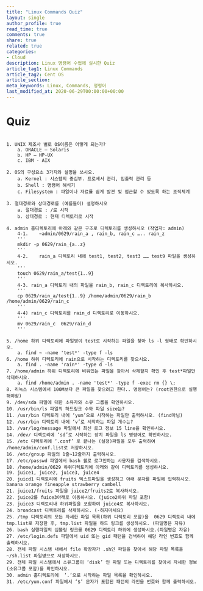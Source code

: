 ```yaml
---
title: "Linux Commands Quiz"
layout: single
author_profile: true
read_time: true
comments: true
share: true
related: true
categories:
- Cloud
description: Linux 명령어 수업에 실시한 Quiz
article_tag1: Linux Commands
article_tag2: Cent OS
article_section: 
meta_keywords: Linux, Commands, 명령어
last_modified_at: 2020-06-29T00:00:00+00:00
---
```

# Quiz
	 
	1. UNIX 제조사 별로 OS이름은 어떻게 되는가?
		a. ORACLE – Solaris
		b. HP – HP-UX
		c. IBM - AIX
		
	2. OS의 구성요소 3가지와 설명을 쓰시오.
		a. Kernel : 시스템의 중심부. 프로세서 관리, 입출력 관리 등
		b. Shell : 명령어 해석기
		c. Filesystem : 파일이나 자료를 쉽게 발견 및 접근할 수 있도록 하는 조직체계
		
	3. 절대경로와 상대경로를 (예를들어) 설명하시오
		a. 절대경로 : /로 시작
		b. 상대경로 : 현재 디렉토리로 시작
		
	4. admin 홈디렉토리에 아래와 같은 구조로 디렉토리를 생성하시오 (작업자: admin)
		4-1.    ~admin/0629/rain_a , rain_b, rain_c ….. rain_z
		'''
        mkdir -p 0629/rain_{a..z}
        '''
		4-2.    rain_a 디렉토리 내에 test1, test2, test3 …… test9 파일을 생성하시오.
		'''
        touch 0629/rain_a/test{1..9}
        '''
		4-3. rain_a 디렉토리 내의 파일을 rain_b, rain_c 디렉토리에 복사하시오.
        '''
        cp 0629/rain_a/test{1..9} /home/admin/0629/rain_b /home/admin/0629/rain_c
        '''
		4-4) rain_c 디렉토리를 rain_d 디렉토리로 이동하시오.
		'''
        mv 0629/rain_c  0629/rain_d
        '''
	 
	5. /home 하위 디렉토리에 파일명이 test로 시작하는 파일을 찾아 ls -l 형태로 확인하시오.
		a. find ~ -name 'test*' -type f -ls
	6. /home 하위 디렉토리에 rain으로 시작하는 디렉토리를 찾으시오.
		a. find . -name 'rain*' -type d -ls
	7. /home/admin 하위 디렉토리에 비워있는 파일을 찾아서 삭제할지 확인 후 test*파일만 삭제하시오.
		a. find /home/admin . -name 'test*' -type f -exec rm {} \;
	8. 리눅스 시스템에서 100M보다 큰 파일을 찾으려고 한다.. 명령어는? (root권한으로 실행해야함)
	9. /dev/sda 파일에 대한 소유자와 소유 그룹을 확인하시오.
	10. /usr/bin/ls 파일의 하드링크 수와 파일 size는?
	11. /usr/bin 디렉토리 내에 ‘yum’으로 시작하는 파일만 출력하시오. (find아님)
	12. /usr/bin 디렉토리 내에 ‘v’로 시작하는 파일 개수는?
	13. /var/log/message 파일에서 최신 로그 정보 15 line을 확인하시오.
	14. /dev/ 디렉토리에 ‘sd’로 시작하는 장치 파일을 ls 명령어로 확인하시오.
	15. /etc 디렉토리에 ‘.conf’ 로 끝나는 (설정)파일을 모두 출력하여 /home/admin/conf.list로 저장하시오.
	16. /etc/group 파일의 1줄~12줄까지 출력하시오.
	17. /etc/passwd 파일에서 bash 쉘로 로그인하는 사용자를 검색하시오.
	18. /home/admin/0629 하위디렉토리에 아래와 같이 디렉토리를 생성하시오.
	19. juice1, juice2, juice3, juice4
	20. juicd1 디렉토리에 fruits 텍스트파일을 생성하고 아래 문자를 파일에 입력하시오.
	banana orange fineapple strawberry cambell
	21. juice1/fruits 파일을 juice2/fruits2로 복사하시오.
	22. juice2를 fuice3아래로 이동하시오. (juice2하위 파일 포함)
	23. juice3 디렉토리내 하위파일을 포함하여 juice4로 복사하시오.
	24. broadcast 디렉토리를 삭제하시오. (-하지마세요)
	25. /tmp 디렉토리의 모든 자세한 파일 목록(하위 디렉토리 포함)을  0629 디렉토리 내에 tmp.list로 저장한 후, tmp.list 파일을 하드 링크를 생성하시오. (파일명은 자유)
	26. bash 실행파일의 심볼링 링크를 0629 디렉토리 하위에 생성하시오.(파일명은 자유)
	27. /etc/login.defs 파일에서 uid 또는 gid 패턴을 검색하여 해당 라인 번호도 함께 출력하시오.
	28. 전체 파일 시스템 내에서 file 확장자가 .sh인 파일을 찾아서 해당 파일 목록을 ~/sh.list 파일명으로 저장하시오.
	29. 전체 파일 시스템에서 소유그룹이 ‘disk’ 인 파일 또는 디렉토리를 찾아서 자세한 정보 (소유그룹 포함)를 확인하시오.
	30. admin 홈디렉토리에  ‘.’으로 시작하는 파일 목록을 확인하시오.
	31. /etc/yum.conf 파일에서 ‘$’ 문자가 포함된 패턴의 라인을 번호와 함께 출력하시오.
